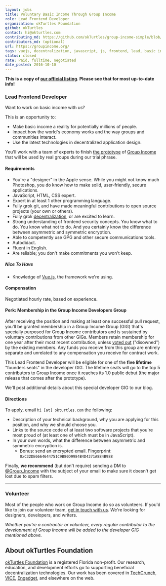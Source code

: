 ```yaml
---
layout: jobs
title: Voluntary Basic Income Through Group Income
role: Lead Frontend Developer
organization: okTurtles Foundation
github: okTurtles
contact: hi@okturtles.com
contributing_md: https://github.com/okTurtles/group-income-simple/blob/master/CONTRIBUTING.md
contributors_md: (optional) 
url: https://groupincome.org/
tags: vuejs, decentralization, javascript, js, frontend, lead, basic income, basicincome
status: closed
rate: Paid, fulltime, negotiated
date_posted: 2016-10-10
---
```


**This is a copy of [our official listing](https://groupincome.org/positions/). Please see that for most up-to-date info!**

### Lead Frontend Developer

Want to work on basic income with us?

This is an opportunity to:

- Make basic income a reality for potentially millions of people.
- Impact how the world's economy works and the way groups and communities interact.
- Use the latest technologies in decentralized application design.

You'll work with a team of experts to finish [the prototype](https://github.com/okTurtles/group-income-simple) of [Group Income](/other/Group_Income.pdf) that will be used by real groups during our trial phrase.

#### Requirements

- You're a "designer" in the Apple sense. While you might not know much Photoshop, you do know how to make solid, user-friendly, secure applications.
- JavaScript, HTML, CSS expert.
- Expert in at least 1 other programming language.
- Fully grok git, and have made meaningful contributions to open source projects (your own or others).
- Fully grok [decentralization](https://www.youtube.com/watch?v=7S1IqaSLrq8), or are excited to learn.
- Strong understanding of frontend security concepts. You know what to do. You know what not to do. And you certainly know the difference between asymmetric and symmetric encryption.
- Able to competently use GPG and other secure communications tools.
- Autodidact.
- Fluent in English.
- Are reliable; you don't make commitments you won't keep.

##### Nice To Have

- Knowledge of [Vue.js](https://github.com/vuejs/vue), the framework we're using.

#### Compensation

Negotiated hourly rate, based on experience.

<a name="GIG"></a>
#### Perk: Membership in the Group Income Developers Group

After receiving the position and making at least one successful pull request, you'll be granted membership in a Group Income Group (GIG) that's specially purposed for Group Income contributors and is sustained by voluntary contributions from other GIGs. Members retain membership for one year after their most recent contribution, unless [voted out](/2016/06/what-makes-a-good-voting-system/#groupincome) ("disowned") by the existing members. Any funds you receive from this group are entirely separate and unrelated to any compensation you receive for contract work.

This Lead Frontend Developer will be eligible for one of the **five lifetime** "founders seats" in the developer GIG. The lifetime seats will go to the top 5 contributors to Group Income once it reaches its 1.0 public debut (the major release that comes after the prototype).

We'll post additional details about this special developer GIG to our blog.

#### Directions

To apply, email `hi [at] okturtles.com` the following:

- Description of your technical background, why you are applying for this position, and why we should choose you.
- Links to the source code of at least two software projects that you're most proud of (at least one of which must be in JavaScript).
- In your own words, what the difference between asymmetric and symmetric encryption is.
    + Bonus: send an encrypted email. Fingerprint: `0xC32DE6664644751C9B80D9984B4D4371A884B988`

Finally, **we recommend** (but don't require) sending a DM to [@Group_Income](https://twitter.com/Group_Income) with the subject of your email to make sure it doesn't get lost due to spam filters.

--------

<a name="volunteer"></a>
### Volunteer

Most of the people who work on Group Income do so as volunteers. If you'd like to join our volunteer team, [get in touch with us](/community/). We're looking for designers, developers, and writers.

*Whether you're a contractor or volunteer, every regular contributor to the development of Group Income will be added to the developer GIG mentioned above.*

## About okTurtles Foundation

[okTurtles Foundation](https://okturtles.com/team/) is a registered Florida non-profit. Our research, education, and development efforts go to supporting beneficial decentralization technologies. Our work has been covered in [TechCrunch](https://techcrunch.com/2015/11/21/and-realpolitik-for-free/), [VICE](http://www.vice.com/read/the-cryptocurrency-based-schemes-that-would-pay-everyone-just-for-being-alive-456), [Engadget](https://www.engadget.com/2014/09/29/okturtles/), and elsewhere on the web.
